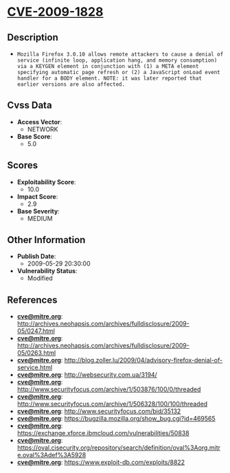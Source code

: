 
# [CVE-2009-1828](http://archives.neohapsis.com/archives/fulldisclosure/2009-05/0247.html)

## Description

- `Mozilla Firefox 3.0.10 allows remote attackers to cause a denial of service (infinite loop, application hang, and memory consumption) via a KEYGEN element in conjunction with (1) a META element specifying automatic page refresh or (2) a JavaScript onLoad event handler for a BODY element. NOTE: it was later reported that earlier versions are also affected.`

## Cvss Data

- **Access Vector**:
  - NETWORK
- **Base Score**:
  - 5.0

## Scores

- **Exploitability Score**:
  - 10.0
- **Impact Score**:
  - 2.9
- **Base Severity**:
  - MEDIUM

## Other Information

- **Publish Date**:
  - 2009-05-29 20:30:00
- **Vulnerability Status**:
  - Modified

## References

- **cve@mitre.org**: http://archives.neohapsis.com/archives/fulldisclosure/2009-05/0247.html
- **cve@mitre.org**: http://archives.neohapsis.com/archives/fulldisclosure/2009-05/0263.html
- **cve@mitre.org**: http://blog.zoller.lu/2009/04/advisory-firefox-denial-of-service.html
- **cve@mitre.org**: http://websecurity.com.ua/3194/
- **cve@mitre.org**: http://www.securityfocus.com/archive/1/503876/100/0/threaded
- **cve@mitre.org**: http://www.securityfocus.com/archive/1/506328/100/100/threaded
- **cve@mitre.org**: http://www.securityfocus.com/bid/35132
- **cve@mitre.org**: https://bugzilla.mozilla.org/show_bug.cgi?id=469565
- **cve@mitre.org**: https://exchange.xforce.ibmcloud.com/vulnerabilities/50838
- **cve@mitre.org**: https://oval.cisecurity.org/repository/search/definition/oval%3Aorg.mitre.oval%3Adef%3A5928
- **cve@mitre.org**: https://www.exploit-db.com/exploits/8822
